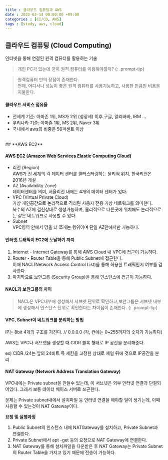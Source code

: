 ```yaml
---
title : 클라우드 컴퓨팅과 AWS
date : 2023-03-14 00:00:00 +09:00
categories : [CI/CD, AWS]
tags : [study, aws, cloud] 
---
```


## **클라우드 컴퓨팅 (Cloud Computing)**
인터넷을 통해 연결된 원격 컴퓨터를 활용하는 기술

>개인 PC가 있는데 굳이 원격 컴퓨터를 이용해야할까?
{: .prompt-tip}

>원격컴퓨터 만의 장점이 존재한다.  
언제, 어디서나 성능이 좋은 원격 컴퓨터를 사용가능하고, 사용한 만큼만 비용을 지불한다.

#### **클라우드 서비스 점유율**
- 전세계 기준: 아마존 1위, MS가 2위 (성장세) 이후 구글, 알리바바, IBM ...
- 우리나라 기준: 아마존 1위, MS 2위, Naver 3위
- 국내에서 aws의 비중은 50퍼센트 이상 

<br>
## **AWS EC2**

#### **AWS EC2 (Amazon Web Services Elastic Computing Cloud)**
- 리전 (Region)
<br>AWS가 전 세계의 각 데이터 센터를 클러스터링하는 물리적 위치, 한국리전은 2016년 개설
- AZ (Availability Zone)
<br>데이터센터를 의미, 서울리전 내에는 4개의 데이터 센터가 있다.
- VPC (Virtual Private Cloud)
<br>가상 개인공간으로 논리적으로 격리된 사용자 전용 가상 네트워크를 의미한다.
<br>복수의 AZ에 걸친상태로 생성가능하며, 물리적으로 다른곳에 위치해도 논리적으로는 같은 네트워크로 사용할 수 있다.
- Subnet
<br>VPC영역 안에서 망을 더 쪼개는 행위이며 단일 AZ안에서만 가능하다.

#### **인터넷 트래픽이 EC2에 도달하기 까지**
1. Internet - Internet Gateway를 통해 AWS Cloud 내 VPC에 접근이 가능하다.
2. Router - Router Table을 통해 Public Subnet에 접근한다. <br>이때 NACL(Network Access Control List)을 통해 허용한 트래픽인지 여부를 검사한다.
3. 마지막으로 보안그룹 (Security Group)을 통해 인스턴스에 접근이 가능하다.

#### **NACL과 보안그룹의 차이**

>NACL은 VPC내부에 생성해서 서브넷 단위로 확인하고,보안그룹은 서브넷 내부에 생성해서 인스턴스 단위로 확인한다는 차이점이 존재한다.
{: .prompt-tip}

#### **VPC, Subnet이 네트워크를 분리하는 방법**
IP는 8bit 4개의 구조를 가진다. // 0.0.0.0 (각, 칸에는 0~255까지의 숫자가 가능하다)

AWS는 VPC나 서브넷을 생성할 때 CIDR 블록 형태로 IP 공간을 분리해준다.

ex) CIDR /24는 앞의 24비트 즉 세칸을 고정한 상태로 제일 뒤에 것으로 IP공간을 분리

#### **NAT Gateway (Network Address Translation Gateway)**
VPC내에는 Private subnet을 만들수 있는데, 이 서브넷은 외부 인터넷 연결과 단절되어있다. 그래서 보통 데이터 베이스 서버로 쓰곤한다.

문제는 Private subnet내에서 설치파일 등 인터넷 연결을 해야할 일이 생기는데, 이때 사용할 수 있는것이 NAT Gateway이다.

**요청 및 실행과정**
1. Public Subnet의 인스턴스 내에 NATGateway를 설치하고, Private Subnet과 연결한다.
2. Private Subnet에서 apt -get 등의 요청으로 NAT Gateway에 연결한다.
3. NAT Gateway를 통해 설치파일을 다운받은 후 NAT Gateway는 Private Subnet의 Router Table을 가지고 있기 때문에 전송이 가능하다.
